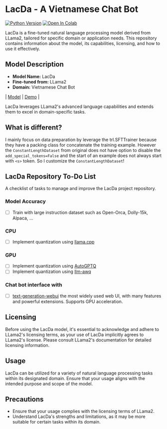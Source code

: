 # LacDa - A Vietnamese Chat Bot
[![Python Version](https://img.shields.io/badge/python-3.8%2B-blue)](https://www.python.org/downloads/)
<a target="_blank" href="https://colab.research.google.com/drive/17oPXpD6J_1KRfX2JooaYYOiP9ULDE7bW">
  <img src="https://colab.research.google.com/assets/colab-badge.svg" alt="Open In Colab"/>
</a>

LacDa is a fine-tuned natural language processing model derived from LLama2, tailored for specific domain or application needs. This repository contains information about the model, its capabilities, licensing, and how to use it effectively.

## Model Description

- **Model Name:** LacDa
- **Fine-tuned from:** LLama2
- **Domain:** Vietnamese Chat Bot

| [Model](https://huggingface.co/willnguyen/lacda-2-7B-chat-v0.1) | [Demo](https://colab.research.google.com/drive/17oPXpD6J_1KRfX2JooaYYOiP9ULDE7bW) | 

LacDa leverages LLama2's advanced language capabilities and extends them to excel in domain-specific tasks.
## What is different?

I mainly focus on data preparation by leverage the trl.SFTTrainer because they have a packing class for concatenate the training example.
However the `ConstantLengthDataset` from original does not have option to disable the `add_special_tokens=False` and the start of an example does not always start with `<s>` token. So I customize the `ConstantLengthDataset`! 

## LacDa Repository To-Do List

A checklist of tasks to manage and improve the LacDa project repository.

### Model Accuracy
- [ ] Train with large instruction dataset such as Open-Orca, Dolly-15k, Alpaca, ...

### CPU
- [ ] Implement quantization using [llama.cpp](https://github.com/ggerganov/llama.cpp)

### GPU
- [ ] Implement quantization using [AutoGPTQ](https://github.com/PanQiWei/AutoGPTQ)
- [ ] Implement quantization using [llm-awq](https://github.com/mit-han-lab/llm-awq)

### Chat bot interface with 
- [ ] [text-generation-webui](https://github.com/oobabooga/text-generation-webui) the most widely used web UI, with many features and powerful extensions. Supports GPU acceleration.

## Licensing

Before using the LacDa model, it's essential to acknowledge and adhere to LLama2's licensing terms, as your use of LacDa implicitly agrees to LLama2's license. Please consult LLama2's documentation for detailed licensing information.

## Usage

LacDa can be utilized for a variety of natural language processing tasks within its designated domain. Ensure that your usage aligns with the intended purpose and scope of the model.

## Precautions

- Ensure that your usage complies with the licensing terms of LLama2.
- Understand LacDa's strengths and limitations, as it may be more suitable for certain tasks within its domain.
